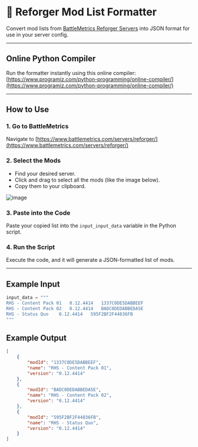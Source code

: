 # 🧰 Reforger Mod List Formatter

Convert mod lists from [BattleMetrics Reforger Servers](https://www.battlemetrics.com/servers/reforger/) into JSON format for use in your server config.

---

## Online Python Compiler

Run the formatter instantly using this online compiler:  
[https://www.programiz.com/python-programming/online-compiler/](https://www.programiz.com/python-programming/online-compiler/)

---

## How to Use

### 1. Go to BattleMetrics  
Navigate to [https://www.battlemetrics.com/servers/reforger/](https://www.battlemetrics.com/servers/reforger/)

### 2. Select the Mods  
- Find your desired server.
- Click and drag to select all the mods (like the image below).
- Copy them to your clipboard.

![image](https://github.com/user-attachments/assets/9561ad47-c367-4353-beaf-f23cc347a05e)

### 3. Paste into the Code  
Paste your copied list into the `input_input_data` variable in the Python script.

### 4. Run the Script  
Execute the code, and it will generate a JSON-formatted list of mods.

---

## Example Input

```python
input_data = """
RHS - Content Pack 01	0.12.4414	1337C0DE5DABBEEF
RHS - Content Pack 02	0.12.4414	BADC0DEDABBEDA5E
RHS - Status Quo	0.12.4414	595F2BF2F44836FB
"""  
```

## Example Output

```json
[
	{
		"modId": "1337C0DE5DABBEEF",
		"name": "RHS - Content Pack 01",
		"version": "0.12.4414"
	},
	{
		"modId": "BADC0DEDABBEDA5E",
		"name": "RHS - Content Pack 02",
		"version": "0.12.4414"
	},
	{
		"modId": "595F2BF2F44836FB",
		"name": "RHS - Status Quo",
		"version": "0.12.4414"
	}
]
```
